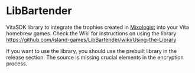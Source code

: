 # LibBartender
VitaSDK library to integrate the trophies created in [Mixologist](https://github.com/island-games/Mixologist) into your Vita homebrew games. Check the Wiki for instructions on using the library https://github.com/island-games/LibBartender/wiki/Using-the-Library

If you want to use the library, you should use the prebuilt library in the release section. The source is missing crucial elements in the encryption process.
